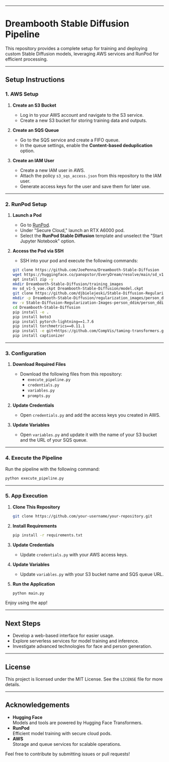 
---

# Dreambooth Stable Diffusion Pipeline

This repository provides a complete setup for training and deploying custom Stable Diffusion models, leveraging AWS services and RunPod for efficient processing. 

---

## Setup Instructions

### 1. AWS Setup
1. **Create an S3 Bucket**  
   - Log in to your AWS account and navigate to the S3 service.  
   - Create a new S3 bucket for storing training data and outputs.  

2. **Create an SQS Queue**  
   - Go to the SQS service and create a FIFO queue.  
   - In the queue settings, enable the **Content-based deduplication** option.  

3. **Create an IAM User**  
   - Create a new IAM user in AWS.  
   - Attach the policy `s3_sqs_access.json` from this repository to the IAM user.  
   - Generate access keys for the user and save them for later use.

---

### 2. RunPod Setup
1. **Launch a Pod**  
   - Go to [RunPod](https://www.runpod.io/).  
   - Under "Secure Cloud," launch an RTX A6000 pod.  
   - Select the **RunPod Stable Diffusion** template and unselect the "Start Jupyter Notebook" option.

2. **Access the Pod via SSH**  
   - SSH into your pod and execute the following commands:  

   ```bash
   git clone https://github.com/JoePenna/Dreambooth-Stable-Diffusion
   wget https://huggingface.co/panopstor/EveryDream/resolve/main/sd_v1-5_vae.ckpt
   apt install zip -y
   mkdir Dreambooth-Stable-Diffusion/training_images
   mv sd_v1-5_vae.ckpt Dreambooth-Stable-Diffusion/model.ckpt
   git clone https://github.com/djbielejeski/Stable-Diffusion-Regularization-Images-person_ddim.git
   mkdir -p Dreambooth-Stable-Diffusion/regularization_images/person_ddim
   mv -v Stable-Diffusion-Regularization-Images-person_ddim/person_ddim/*.* Dreambooth-Stable-Diffusion/regularization_images/person_ddim/
   cd Dreambooth-Stable-Diffusion
   pip install -e .
   pip install boto3
   pip install pytorch-lightning==1.7.6
   pip install torchmetrics==0.11.1
   pip install -e git+https://github.com/CompVis/taming-transformers.git@master#egg=taming-transformers
   pip install captionizer
   ```

---

### 3. Configuration
1. **Download Required Files**  
   - Download the following files from this repository:  
     - `execute_pipeline.py`  
     - `credentials.py`  
     - `variables.py`  
     - `prompts.py`  

2. **Update Credentials**  
   - Open `credentials.py` and add the access keys you created in AWS.  

3. **Update Variables**  
   - Open `variables.py` and update it with the name of your S3 bucket and the URL of your SQS queue.  

---

### 4. Execute the Pipeline
Run the pipeline with the following command:  
```bash
python execute_pipeline.py
```

---

### 5. App Execution
1. **Clone This Repository**  
   ```bash
   git clone https://github.com/your-username/your-repository.git
   ```

2. **Install Requirements**  
   ```bash
   pip install -r requirements.txt
   ```

3. **Update Credentials**  
   - Update `credentials.py` with your AWS access keys.  

4. **Update Variables**  
   - Update `variables.py` with your S3 bucket name and SQS queue URL.  

5. **Run the Application**  
   ```bash
   python main.py
   ```

Enjoy using the app!

---

## Next Steps
- Develop a web-based interface for easier usage.  
- Explore serverless services for model training and inference.  
- Investigate advanced technologies for face and person generation.

---

## License
This project is licensed under the MIT License. See the `LICENSE` file for more details.

---

## Acknowledgements
- **Hugging Face**  
  Models and tools are powered by Hugging Face Transformers.  
- **RunPod**  
  Efficient model training with secure cloud pods.  
- **AWS**  
  Storage and queue services for scalable operations.  

Feel free to contribute by submitting issues or pull requests!
